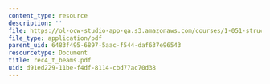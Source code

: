 ```yaml
---
content_type: resource
description: ''
file: https://ol-ocw-studio-app-qa.s3.amazonaws.com/courses/1-051-structural-engineering-design-fall-2003/d91ed22911bef4df8114cbd77ac70d38_rec4_t_beams.pdf
file_type: application/pdf
parent_uid: 6483f495-6897-5aac-f544-daf637e96543
resourcetype: Document
title: rec4_t_beams.pdf
uid: d91ed229-11be-f4df-8114-cbd77ac70d38
---
```

